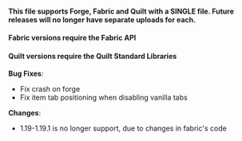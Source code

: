 #### This file supports Forge, Fabric and Quilt with a SINGLE file. Future releases will no longer have separate uploads for each.

#### Fabric versions require the Fabric API

#### Quilt versions require the Quilt Standard Libraries


**Bug Fixes**:
* Fix crash on forge
* Fix item tab positioning when disabling vanilla tabs

**Changes**:
* 1.19-1.19.1 is no longer support, due to changes in fabric's code
